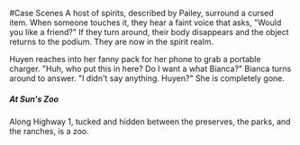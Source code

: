 #Case 
Scenes
A host of spirits, described by Pailey, surround a cursed item. When someone touches it, they hear a faint voice that asks, "Would you like a friend?" If they turn around, their body disappears and the object returns to the podium. They are now in the spirit realm.

Huyen reaches into her fanny pack for her phone to grab a portable charger. "Huh, who put this in here? Do I want a what Bianca?" Bianca turns around to answer. "I didn't say anything. Huyen?" She is completely gone.


##### At Sun's Zoo
Along Highway 1, tucked and hidden between the preserves, the parks, and the ranches, is a zoo.